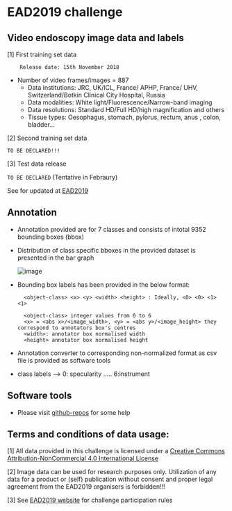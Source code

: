 # EAD2019 challenge 

## Video endoscopy image data and labels

[1] First training set data 

        Release date: 15th November 2018

- Number of video frames/images = 887
    - Data institutions: JRC, UK/ICL, France/ APHP, France/ UHV, Switzerland/Botkin Clinical City Hospital, Russia
    - Data modalities: White light/Fluorescence/Narrow-band imaging
    - Data resolutions: Standard HD/Full HD/high magnification and others
    - Tissue types: Oesophagus, stomach, pylorus, rectum, anus , colon, bladder...


[2] Second training set data

```TO BE DECLARED!!!```


[3] Test data release

``` TO BE DECLARED ``` (Tentative in Febraury)


See for updated at [EAD2019](https://ead2019.grand-challenge.org/Data/) 

## Annotation

- Annotation provided are for 7 classes and consists of intotal 9352 bounding boxes (bbox)

- Distribution of class specific bboxes in the provided dataset is presented in the bar graph

    ![image](challenge_phase_I_data_classes.png)

- Bounding box labels has been provided in the below format:
    
        <object-class> <x> <y> <width> <height> : Ideally, <0> <0> <1> <1>

        <object-class> integer values from 0 to 6
        <x> = <abs x>/<image_width>, <y> = <abs y>/<image_height> they correspond to annotators box's centres
        <width>: annotator box normalised width 
        <height> annotator box normalised height

- Annotation converter to corresponding non-normalized format as csv file is provided as software tools

- class labels --> 0: specularity ..... 6:instrument

## Software tools

- Please visit [github-repos](https://github.com/sharibox/EAD2019) for some help



## Terms and conditions of data usage:

[1] All data provided in this challenge is licensed under a [Creative Commons Attribution-NonCommercial 4.0 International License](https://creativecommons.org/licenses/by-nc/4.0/)

[2] Image data can be used for research purposes only. Utilization of any data for a product or (self) publication without consent and proper legal agreement from the EAD2019 organisers is forbidden!!!

[3] See [EAD2019 website](https://ead2019.grand-challenge.org/Rules/) for challenge participation rules
